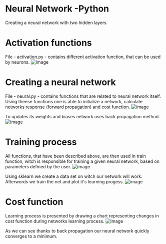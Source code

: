 # Neural Network -Python
Creating a neural network with two hidden layers

# Activation functions

File - activation.py - contains different activation function, that can be used by neurons.
![image](https://user-images.githubusercontent.com/37414943/60324416-08de5780-9985-11e9-8014-91fd3e921601.png)

# Creating a neural network

File - neural.py - contains functions that are related to neural network itself. Using theese functions one is able to initialize a network,
calculate networks response (forward propagation) and cost function. 
![image](https://user-images.githubusercontent.com/37414943/60324567-6e324880-9985-11e9-953d-f37e0b564668.png)

To updates its weights and biases network uses back propagation method.
![image](https://user-images.githubusercontent.com/37414943/60324646-a043aa80-9985-11e9-9947-2a567b5e27ee.png)

# Training process

All functions, that have been described above, are then used in train function, witch is responsible for training a given neural network,
based on parameters defined by the user.
![image](https://user-images.githubusercontent.com/37414943/60324756-ec8eea80-9985-11e9-8d0d-957a59a50e6a.png)

Using sklearn we create a data set on witch our network will work. Afterwords we train the net and plot it's learning progess.
![image](https://user-images.githubusercontent.com/37414943/60324849-2eb82c00-9986-11e9-9205-28bb8d776901.png)

# Cost function
Learning process is presented by drawing a chart representing changes in cost function during networks learning process.
![image](https://user-images.githubusercontent.com/37414943/60324962-6a52f600-9986-11e9-8811-4e2323112319.png)

As we can see thanks to back propagation our neural network quickly converges to a minimum.
